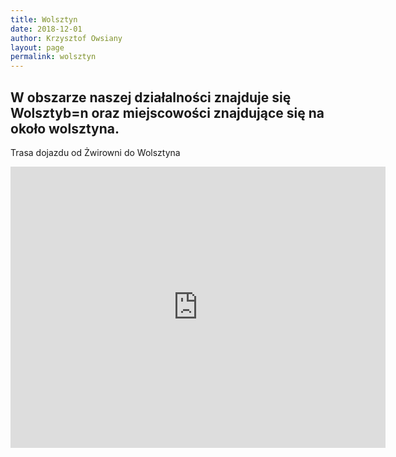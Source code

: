 ```yaml
---
title: Wolsztyn
date: 2018-12-01
author: Krzysztof Owsiany
layout: page
permalink: wolsztyn
---
```


## W obszarze naszej działalności znajduje się Wolsztyb=n oraz miejscowości znajdujące się na około wolsztyna.


Trasa dojazdu od Żwirowni do Wolsztyna

<iframe src="https://www.google.com/maps/embed?pb=!1m28!1m12!1m3!1d160227.94408805628!2d16.10043748008207!3d52.01415274576293!2m3!1f0!2f0!3f0!3m2!1i1024!2i768!4f13.1!4m13!3e6!4m5!1s0x4705bf8adc87b77f%3A0x5936643443e045b!2sWolno%C5%9Bci+15%2C+64-140+W%C5%82oszakowice!3m2!1d51.925357!2d16.3558541!4m5!1s0x4705d09e23a8452f%3A0x2f00e244506bbcbe!2sWolsztyn%2C+64-200!3m2!1d52.1150435!2d16.1169851!5e1!3m2!1spl!2spl!4v1547209210048" width="600" height="450" frameborder="0" style="border:0" allowfullscreen></iframe>